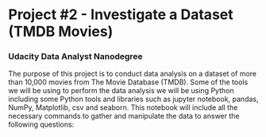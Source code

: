 # Project #2 - Investigate a Dataset (TMDB Movies) 
### Udacity Data Analyst Nanodegree

The purpose of this project is to conduct data analysis on a dataset of more than 10,000 movies from The Movie Database (TMDB). Some of the tools we will be using to perform the data analysis we will be using Python including some Python tools and libraries such as jupyter notebook, pandas, NumPy, Matplotlib, csv and seaborn. This notebook will include all the necessary commands to gather and manipulate the data to answer the following questions:
